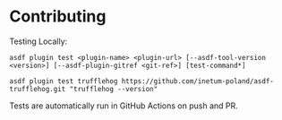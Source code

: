 # Contributing

Testing Locally:

```shell
asdf plugin test <plugin-name> <plugin-url> [--asdf-tool-version <version>] [--asdf-plugin-gitref <git-ref>] [test-command*]

asdf plugin test trufflehog https://github.com/inetum-poland/asdf-trufflehog.git "trufflehog --version"
```

Tests are automatically run in GitHub Actions on push and PR.
